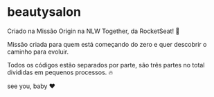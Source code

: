 # beautysalon

Criado na Missão Origin na NLW Together, da RocketSeat! 💜

Missão criada para quem está começando do zero e quer descobrir o caminho para evoluir.

Todos os códigos estão separados por parte, são três partes no total divididas em pequenos processos. 🔥

see you, baby ❤️
